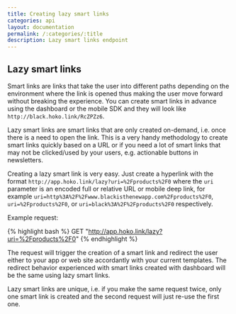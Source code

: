 ```yaml
---
title: Creating lazy smart links
categories: api
layout: documentation
permalink: /:categories/:title
description: Lazy smart links endpoint
---
```


## Lazy smart links

Smart links are links that take the user into different paths depending on the
environment where the link is opened thus making the user move forward without breaking the
experience. You can create smart links in advance using the dashboard or the mobile SDK and they will
look like `http://black.hoko.link/RcZPZz6`.

Lazy smart links are smart links that are only created on-demand, i.e. once there is a need to open the link. This is a very handy methodology to create smart links quickly based on a URL or if you need a lot of smart links that may not be clicked/used by your users, e.g. actionable buttons in newsletters.

Creating a lazy smart link is very easy. Just create a hyperlink with the format
`http://app.hoko.link/lazy?uri=%2Fproducts%2F0` where the `uri` parameter is an encoded full or relative
URL or mobile deep link, for example
`uri=http%3A%2F%2Fwww.blackisthenewapp.com%2Fproducts%2F0`,
`uri=%2Fproducts%2F0`, or `uri=black%3A%2F%2Fproducts%2F0` respectively.

Example request:

{% highlight bash %}
GET "http://app.hoko.link/lazy?uri=%2Fproducts%2F0"
{% endhighlight %}

The request will trigger the creation of a smart link and redirect the user either to your app or web site accordantly with your current templates. The redirect behavior experienced with smart links created with dashboard will be the same using lazy smart links.

Lazy smart links are unique, i.e. if you make the same request twice, only one smart link
is created and the second request will just re-use the first one.


